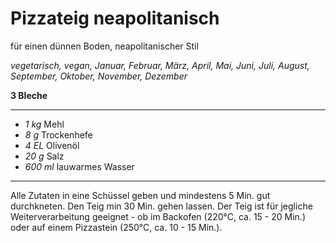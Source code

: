 # Pizzateig neapolitanisch

für einen dünnen Boden, neapolitanischer Stil

*vegetarisch, vegan, Januar, Februar, März, April, Mai, Juni, Juli, August, September, Oktober, November, Dezember*

**3 Bleche**

---

- *1 kg* Mehl
- *8 g* Trockenhefe
- *4 EL* Olivenöl
- *20 g* Salz
- *600 ml* lauwarmes Wasser

---

Alle Zutaten in eine Schüssel geben und mindestens 5 Min. gut durchkneten. Den Teig min 30 Min. gehen lassen. 
Der Teig ist für jegliche Weiterverarbeitung geeignet - ob im Backofen (220°C, ca. 15 - 20 Min.) oder auf einem Pizzastein (250°C, ca. 10 - 15 Min.).
